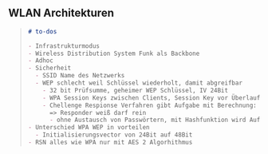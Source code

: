 ## WLAN Architekturen

> ```md
> # to-dos
>
> - Infrastrukturmodus
> - Wireless Distribution System Funk als Backbone
> - Adhoc
> - Sicherheit
>   - SSID Name des Netzwerks
>   - WEP schlecht weil Schlüssel wiederholt, damit abgreifbar
>     - 32 bit Prüfsumme, geheimer WEP Schlüssel, IV 24Bit
>     - WPA Session Keys zwischen Clients, Session Key vor Überlauf neu generiert und verteilt, IV 48Bit, RC4 Algorithmus
>     - Chellenge Respionse Verfahren gibt Aufgabe mit Berechnung: wenn Antwort richtig
>       => Responder weiß darf rein
>       - ohne Austausch von Passwörtern, mit Hashfunktion wird Aufgabe gestellt
> - Unterschied WPA WEP in vorteilen
>   - Initialisierungsvector von 24Bit auf 48Bit
> - RSN alles wie WPA nur mit AES 2 Algorhithmus
> ```
